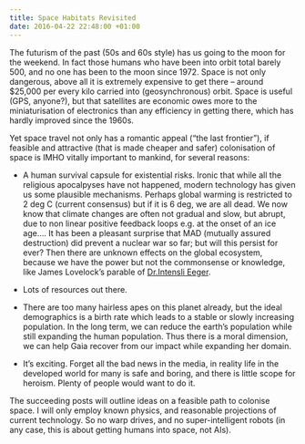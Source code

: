 ```yaml
---
title: Space Habitats Revisited
date: 2016-04-22 22:48:00 +01:00
---
```


The futurism of the past (50s and 60s style) has us going to the moon for the weekend. In fact those humans who have been into orbit total barely 500, and no one has been to the moon since 1972. Space is not only dangerous, above all it is extremely expensive to get there – around $25,000 per every kilo carried into (geosynchronous) orbit. Space is useful (GPS, anyone?), but that satellites are economic owes more to the miniaturisation of electronics than any efficiency in getting there, which has hardly improved since the 1960s.

Yet space travel not only has a romantic appeal (“the last frontier”), if feasible and attractive (that is made cheaper and safer) colonisation of space is IMHO vitally important to mankind, for several reasons:

- A human survival capsule for existential risks. Ironic that while all the religious apocalpyses have not happened, modern technology has given us some plausible mechanisms. Perhaps global warming is restricted to 2 deg C (current consensus) but if it is 6 deg, we are all dead. We now know that climate changes are often not gradual and slow, but abrupt, due to non linear positive feedback loops e.g. at the onset of an ice age…. It has been a pleasant surprise that MAD (mutually assured destruction) did prevent a nuclear war so far; but will this persist for ever? Then there are unknown effects on the global ecosystem, because we have the power but not the commonsense or knowledge, like James Lovelock’s parable of [Dr.Intensli Eeger][1].

- Lots of resources out there.

- There are too many hairless apes on this planet already, but the ideal demographics is a birth rate which leads to a stable or slowly increasing population. In the long term, we can reduce the earth’s population while still expanding the human population. Thus there is a moral dimension, we can help Gaia recover from our impact while expanding her domain.

- It’s exciting. Forget all the bad news in the media, in reality life in the developed world for many is safe and boring, and there is little scope for heroism. Plenty of people would want to do it.

The succeeding posts will outline ideas on a feasible path to colonise space. I will only employ known physics, and reasonable projections of current technology. So no warp drives, and no super-intelligent robots (in any case, this is about getting humans into space, not AIs). 

[1]: https://books.google.co.uk/books?id=xW_T4jV9mFAC&pg=PA132&lpg=PA132&dq=INTENSLI+EEGER&source=bl&ots=azMPOQ2lyz&sig=ehd3QZ_6tzLH6Wv-1NvQcVxYcUQ&hl=en&sa=X&ved=0ahUKEwj8osetnKPMAhXhKcAKHTJ-BDIQ6AEIHjAA#v=onepage&q=INTENSLI%20EEGER&f=false
